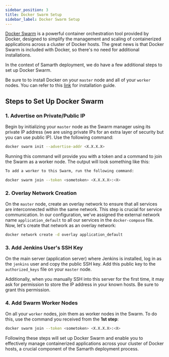 ```yaml
---
sidebar_position: 3
title: Docker Swarm Setup
sidebar_label: Docker Swarm Setup
---
```


[Docker Swarm](https://docs.docker.com/engine/swarm/) is a powerful container orchestration tool provided by Docker, designed to simplify the management and scaling of containerized applications across a cluster of Docker hosts. The great news is that Docker Swarm is included with Docker, so there's no need for additional installations.

In the context of Samarth deployment, we do have a few additional steps to set up Docker Swarm.

Be sure to to install Docker on your `master` node and all of your `worker` nodes. You can refer to this [link](https://docs.docker.com/engine/install/ubuntu/) for installation guide.

## Steps to Set Up Docker Swarm

### 1. Advertise on Private/Public IP

Begin by initializing your `master` node as the Swarm manager using its private IP address (we are using private IPs for an extra layer of security but you can use public IP). Use the following command:

```sh
docker swarm init --advertise-addr <X.X.X.X>
```

Running this command will provide you with a token and a command to join the Swarm as a worker node. The output will look something like this:

```sh
To add a worker to this Swarm, run the following command:

docker swarm join --token <sometoken> <X.X.X.X>:<X>
```

### 2. Overlay Network Creation

On the `master` node, create an overlay network to ensure that all services are interconnected within the same network. This step is crucial for service communication. In our configuration, we've assigned the external network name `application_default` to all our services in the `docker-compose` file. Now, let's create that network as an overlay network:

```sh
docker network create -d overlay application_default
```

### 3. Add Jenkins User's SSH Key

On the main server (application server) where Jenkins is installed, log in as the `jenkins` user and copy the public SSH key. Add this public key to the `authorized_keys` file on your `master` node.

Additionally, when you manually SSH into this server for the first time, it may ask for permission to store the IP address in your known hosts. Be sure to grant this permission.

### 4. Add Swarm Worker Nodes

On all your `worker` nodes, join them as worker nodes in the Swarm. To do this, use the command you received from the **1st step**:

```sh
docker swarm join --token <sometoken> <X.X.X.X>:<X>
```

Following these steps will set up Docker Swarm and enable you to effectively manage containerized applications across your cluster of Docker hosts, a crucial component of the Samarth deployment process.
